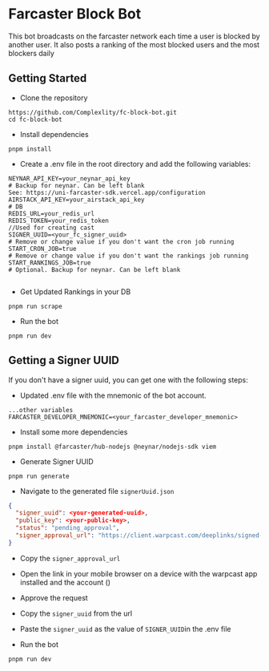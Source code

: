 # Farcaster Block Bot

This bot broadcasts on the farcaster network each time a user is blocked by another user.
It also posts a ranking of the most blocked users and the most blockers daily

## Getting Started

- Clone the repository

```
https://github.com/Complexlity/fc-block-bot.git
cd fc-block-bot
```

- Install dependencies

```
pnpm install
```

- Create a .env file in the root directory and add the following variables:

```.env
NEYNAR_API_KEY=your_neynar_api_key
# Backup for neynar. Can be left blank
See: https://uni-farcaster-sdk.vercel.app/configuration
AIRSTACK_API_KEY=your_airstack_api_key
# DB
REDIS_URL=your_redis_url
REDIS_TOKEN=your_redis_token
//Used for creating cast
SIGNER_UUID=<your_fc_signer_uuid>
# Remove or change value if you don't want the cron job running
START_CRON_JOB=true
# Remove or change value if you don't want the rankings job running
START_RANKINGS_JOB=true
# Optional. Backup for neynar. Can be left blank


```

- Get Updated Rankings in your DB

```
pnpm run scrape
```

- Run the bot

```
pnpm run dev
```

## Getting a Signer UUID

If you don't have a signer uuid, you can get one with the following steps:

- Updated .env file with the mnemonic of the bot account.

```.env
...other variables
FARCASTER_DEVELOPER_MNEMONIC=<your_farcaster_developer_mnemonic>
```

- Install some more dependencies

```
pnpm install @farcaster/hub-nodejs @neynar/nodejs-sdk viem
```

- Generate Signer UUID

```
pnpm run generate
```

- Navigate to the generated file `signerUuid.json`

```scripts/signerUuid.json
{
  "signer_uuid": <your-generated-uuid>,
  "public_key": <your-public-key>,
  "status": "pending_approval",
  "signer_approval_url": "https://client.warpcast.com/deeplinks/signed-key-request?token=<your-token>"
}
```

- Copy the `signer_approval_url`

- Open the link in your mobile browser on a device with the warpcast app installed and the account ()

- Approve the request

- Copy the `signer_uuid` from the url

- Paste the `signer_uuid` as the value of `SIGNER_UUID`in the .env file

- Run the bot

```
pnpm run dev
```
